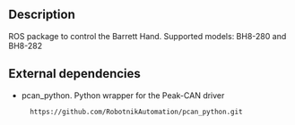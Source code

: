 Description
-----------

ROS package to control the Barrett Hand.
Supported models: BH8-280 and BH8-282


External dependencies
---------------------

- pcan_python. Python wrapper for the Peak-CAN driver

		https://github.com/RobotnikAutomation/pcan_python.git


